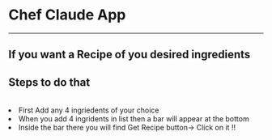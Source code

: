 <h1> Chef Claude App</h1>
<hr/>
<h2>If you want  a Recipe of you desired  ingredients</h2>
<h2>Steps to do that</h2>
<br/>
<li>
   First Add any 4 ingriedents of your choice
</li>
<li>
  When you add 4 ingridents in  list then a bar will appear at the bottom
</li>
<li>Inside the bar there you will find Get Recipe button-> Click on it !!</li>

